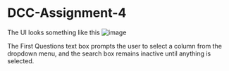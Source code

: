 # DCC-Assignment-4
The UI looks something like this
![image](https://github.com/AkashGupta26/DCC-Assignment-4/assets/143334064/05b7d4dc-79a7-4612-902e-ac67d65a6f8a)

The First Questions text box prompts the user to select a column from the dropdown menu, and the search box remains inactive until anything is selected.
